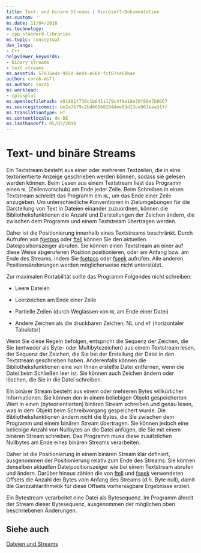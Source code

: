 ```yaml
---
title: Text- und binäre Streams | Microsoft-Dokumentation
ms.custom: ''
ms.date: 11/04/2016
ms.technology:
- cpp-standard-libraries
ms.topic: conceptual
dev_langs:
- C++
helpviewer_keywords:
- binary streams
- text streams
ms.assetid: 57035e4a-955d-4e04-a560-fcf67ce68b4e
author: corob-msft
ms.author: corob
ms.workload:
- cplusplus
ms.openlocfilehash: e91881f738c1b6411179c4f8e10e30f69e7b8667
ms.sourcegitcommit: be2a7679c2bd80968204dee03d13ca961eaa31ff
ms.translationtype: HT
ms.contentlocale: de-DE
ms.lasthandoff: 05/03/2018
---
```

# <a name="text-and-binary-streams"></a>Text- und binäre Streams
Ein Textstream besteht aus einer oder mehreren Textzeilen, die in eine textorientierte Anzeige geschrieben werden können, sodass sie gelesen werden können. Beim Lesen aus einem Textstream liest das Programm einen `NL` (Zeilenvorschub) am Ende jeder Zeile. Beim Schreiben in einen Textstream schreibt das Programm ein `NL`, um das Ende einer Zeile anzugeben. Um unterschiedliche Konventionen in Zielumgebungen für die Darstellung von Text in Dateien einander zuzuordnen, können die Bibliotheksfunktionen die Anzahl und Darstellungen der Zeichen ändern, die zwischen dem Programm und einem Textstream übertragen werden.  
  
 Daher ist die Positionierung innerhalb eines Textstreams beschränkt. Durch Aufrufen von [fgetpos](../c-runtime-library/reference/fgetpos.md) oder [ftell](../c-runtime-library/reference/ftell-ftelli64.md) können Sie den aktuellen Dateipositionszeiger abrufen. Sie können einen Textstream an einer auf diese Weise abgerufenen Position positionieren, oder am Anfang bzw. am Ende des Streams, indem Sie [fsetpos](../c-runtime-library/reference/fsetpos.md) oder [fseek](../c-runtime-library/reference/fseek-fseeki64.md) aufrufen. Alle anderen Positionsänderungen werden möglicherweise nicht unterstützt.  
  
 Zur maximalen Portabilität sollte das Programm Folgendes nicht schreiben:  
  
-   Leere Dateien  
  
-   Leerzeichen am Ende einer Zeile  
  
-   Partielle Zeilen (durch Weglassen von `NL` am Ende einer Datei)  
  
-   Andere Zeichen als die druckbaren Zeichen, NL und `HT` (horizontaler Tabulator)  
  
 Wenn Sie diese Regeln befolgen, entspricht die Sequenz der Zeichen, die Sie (entweder als Byte- oder Multibytezeichen) aus einem Textstream lesen, der Sequenz der Zeichen, die Sie bei der Erstellung der Datei in den Textstream geschrieben haben. Anderenfalls können die Bibliotheksfunktionen eine von Ihnen erstellte Datei entfernen, wenn die Datei beim Schließen leer ist. Sie können auch Zeichen ändern oder löschen, die Sie in die Datei schreiben.  
  
 Ein binärer Stream besteht aus einem oder mehreren Bytes willkürlicher Informationen. Sie können den in einem beliebigen Objekt gespeicherten Wert in einen (byteorientierten) binären Stream schreiben und genau lesen, was in dem Objekt beim Schreibvorgang gespeichert wurde. Die Bibliotheksfunktionen ändern nicht die Bytes, die Sie zwischen dem Programm und einem binären Stream übertragen. Sie können jedoch eine beliebige Anzahl von Nullbytes an die Datei anfügen, die Sie mit einem binären Stream schreiben. Das Programm muss diese zusätzlichen Nullbytes am Ende eines binären Streams verarbeiten.  
  
 Daher ist die Positionierung in einem binären Stream klar definiert, ausgenommen der Positionierung relativ zum Ende des Streams. Sie können denselben aktuellen Dateipositionszeiger wie bei einem Textstream abrufen und ändern. Darüber hinaus zählen die von [ftell](../c-runtime-library/reference/ftell-ftelli64.md) und [fseek](../c-runtime-library/reference/fseek-fseeki64.md) verwendeten Offsets die Anzahl der Bytes vom Anfang des Streams (d.h. Byte null), damit die Ganzzahlarithmetik für diese Offsets vorhersagbare Ergebnisse erzielt.  
  
 Ein Bytestream verarbeitet eine Datei als Bytesequenz. Im Programm ähnelt der Stream dieser Bytesequenz, ausgenommen der möglichen oben beschriebenen Änderungen.  
  
## <a name="see-also"></a>Siehe auch  
 [Dateien und Streams](../c-runtime-library/files-and-streams.md)